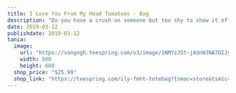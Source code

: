 ```yaml
---
title: I Love You From My Head Tomatoes - Bag
description: "Do you have a crush on someone but too shy to show it off?"
date: 2019-03-12
publishdate: 2019-03-12
tania:
  image:
    url: "https://vangogh.teespring.com/v3/image/1NMYzJ5t-jAdnWJNA7OIJyTMuwU/480/560.jpg"
    width: 800
    height: 600
  shop_price: "$25.99"
  shop_link: "https://teespring.com/ily-fmht-totebag?tsmac=store&tsmic=usetania#pid=526&cid=101936&sid=front"
---
```

